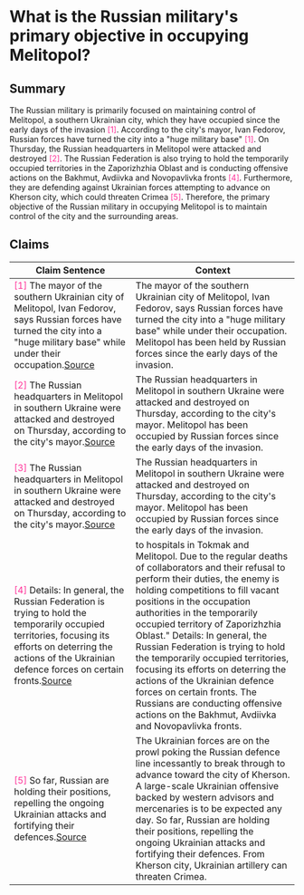 # What is the Russian military's primary objective in occupying Melitopol?

## Summary
The Russian military is primarily focused on maintaining control of Melitopol, a southern Ukrainian city, which they have occupied since the early days of the invasion <font color=#FF3399>[1]</font>. According to the city's mayor, Ivan Fedorov, Russian forces have turned the city into a "huge military base" <font color=#FF3399>[1]</font>. On Thursday, the Russian headquarters in Melitopol were attacked and destroyed <font color=#FF3399>[2]</font>. The Russian Federation is also trying to hold the temporarily occupied territories in the Zaporizhzhia Oblast and is conducting offensive actions on the Bakhmut, Avdiivka and Novopavlivka fronts <font color=#FF3399>[4]</font>. Furthermore, they are defending against Ukrainian forces attempting to advance on Kherson city, which could threaten Crimea <font color=#FF3399>[5]</font>. Therefore, the primary objective of the Russian military in occupying Melitopol is to maintain control of the city and the surrounding areas.

## Claims
| Claim Sentence | Context |
|---|---|
|<font color=#FF3399>[1]</font> The mayor of the southern Ukrainian city of Melitopol, Ivan Fedorov, says Russian forces have turned the city into a "huge military base" while under their occupation.<a href="https://www.cnn.com/europe/live-news/russia-ukraine-war-news-11-14-22/h_dce9d898240a4b6a13187074d5919cc0" target="_blank">Source</a>| The mayor of the southern Ukrainian city of Melitopol, Ivan Fedorov, says Russian forces have turned the city into a "huge military base" while under their occupation. Melitopol has been held by Russian forces since the early days of the invasion.|
|<font color=#FF3399>[2]</font> The Russian headquarters in Melitopol in southern Ukraine were attacked and destroyed on Thursday, according to the city's mayor.<a href="https://www.cnn.com/europe/live-news/russia-ukraine-war-news-11-04-22/h_150a8688e7b2af06a222b6b2397aadfc" target="_blank">Source</a>| The Russian headquarters in Melitopol in southern Ukraine were attacked and destroyed on Thursday, according to the city's mayor. Melitopol has been occupied by Russian forces since the early days of the invasion.|
|<font color=#FF3399>[3]</font> The Russian headquarters in Melitopol in southern Ukraine were attacked and destroyed on Thursday, according to the city's mayor.<a href="https://www.cnn.com/europe/live-news/russia-ukraine-war-news-11-04-22/h_150a8688e7b2af06a222b6b2397aadfc" target="_blank">Source</a>| The Russian headquarters in Melitopol in southern Ukraine were attacked and destroyed on Thursday, according to the city's mayor. Melitopol has been occupied by Russian forces since the early days of the invasion.|
|<font color=#FF3399>[4]</font> Details: In general, the Russian Federation is trying to hold the temporarily occupied territories, focusing its efforts on deterring the actions of the Ukrainian defence forces on certain fronts.<a href="https://news.yahoo.com/armed-forces-ukraine-successfully-operating-162944956.html" target="_blank">Source</a>| to hospitals in Tokmak and Melitopol. Due to the regular deaths of collaborators and their refusal to perform their duties, the enemy is holding competitions to fill vacant positions in the occupation authorities in the temporarily occupied territory of Zaporizhzhia Oblast." Details: In general, the Russian Federation is trying to hold the temporarily occupied territories, focusing its efforts on deterring the actions of the Ukrainian defence forces on certain fronts. The Russians are conducting offensive actions on the Bakhmut, Avdiivka and Novopavlivka fronts.|
|<font color=#FF3399>[5]</font> So far, Russian are holding their positions, repelling the ongoing Ukrainian attacks and fortifying their defences.<a href="https://slguardian.org/no-end-in-view-for-ukraine-war/" target="_blank">Source</a>| The Ukrainian forces are on the prowl poking the Russian defence line incessantly to break through to advance toward the city of Kherson. A large-scale Ukrainian offensive backed by western advisors and mercenaries is to be expected any day. So far, Russian are holding their positions, repelling the ongoing Ukrainian attacks and fortifying their defences. From Kherson city, Ukrainian artillery can threaten Crimea.|
